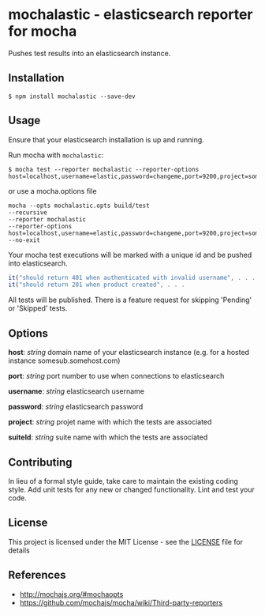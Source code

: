 # mochalastic - elasticsearch reporter for mocha

Pushes test results into an elasticsearch instance.

## Installation

```shell
$ npm install mochalastic --save-dev
```

## Usage
Ensure that your elasticsearch installation is up and running.

Run mocha with `mochalastic`:

```shell
$ mocha test --reporter mochalastic --reporter-options host=localhost,username=elastic,password=changeme,port=9200,project=some_project,suite=some_suite
```

or use a mocha.options file
```shell
mocha --opts mochalastic.opts build/test
--recursive
--reporter mochalastic
--reporter-options host=localhost,username=elastic,password=changeme,port=9200,project=some_project,suite=some_suite
--no-exit
```


Your mocha test executions will be marked with a unique id and be pushed into elasticsearch.
 
```Javascript
it("should return 401 when authenticated with invalid username", . . .
it("should return 201 when product created", . . .
```

All tests will be published. There is a feature request for skipping 'Pending' or 'Skipped' tests.

## Options

**host**: *string* domain name of your elasticsearch instance (e.g. for a hosted instance somesub.somehost.com)

**port**: *string* port number to use when connections to elasticsearch

**username**: *string* elasticsearch username

**password**: *string* elasticsearch password

**project**: *string* projet name with which the tests are associated

**suiteId**: *string* suite name with which the tests are associated

## Contributing

In lieu of a formal style guide, take care to maintain the existing coding style. Add unit tests for any new or changed functionality. Lint and test your code.

## License

This project is licensed under the MIT License - see the [LICENSE](LICENSE) file for details

## References
- http://mochajs.org/#mochaopts
- https://github.com/mochajs/mocha/wiki/Third-party-reporters